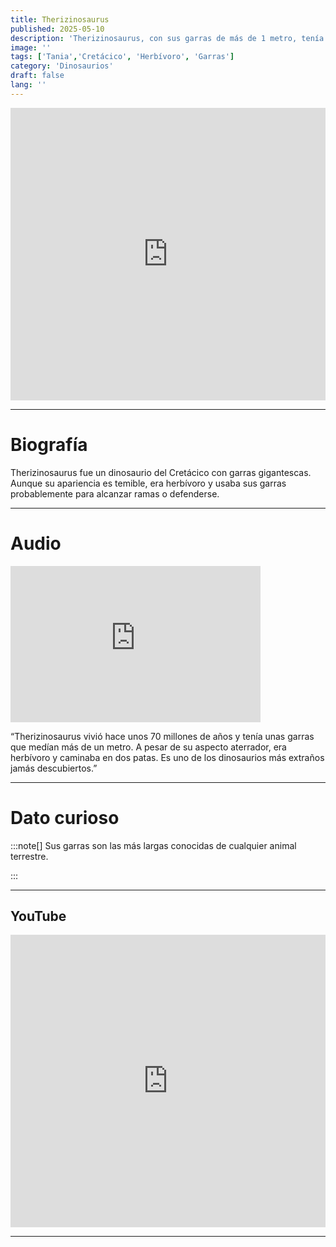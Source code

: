 ```yaml
---
title: Therizinosaurus
published: 2025-05-10
description: 'Therizinosaurus, con sus garras de más de 1 metro, tenía una dieta herbívora pese a su aspecto aterrador.'
image: ''
tags: ['Tania','Cretácico', 'Herbívoro', 'Garras']
category: 'Dinosaurios'
draft: false 
lang: ''
---
```

<iframe width="100%" height="468" src="https://drive.google.com/file/d/1SXYD4jb1UpuAJ-WZcry5gRvcWI-db88y/preview" frameborder="0" allowfullscreen></iframe>

---

# Biografía
Therizinosaurus fue un dinosaurio del Cretácico con garras gigantescas. Aunque su apariencia es temible, era herbívoro y usaba sus garras probablemente para alcanzar ramas o defenderse.

---
# Audio

<iframe width="400" height="250" src="https://drive.google.com/file/d/1giv7AmkYyjnR_9xenqf_oHcCxi0U7i2-/preview" frameborder="0" allowfullscreen></iframe>

“Therizinosaurus vivió hace unos 70 millones de años y tenía unas garras que medían más de un metro. A pesar de su aspecto aterrador, era herbívoro y caminaba en dos patas. Es uno de los dinosaurios más extraños jamás descubiertos.”

---

# Dato curioso
:::note[]
Sus garras son las más largas conocidas de cualquier animal terrestre.

:::

---
## YouTube

<iframe width="100%" height="468" src="https://www.youtube.com/embed/vAHaiakspiM?si=kSryEjHMV8pnKFur" title="YouTube video player" frameborder="0" allow="accelerometer; autoplay; clipboard-write; encrypted-media; gyroscope; picture-in-picture; web-share" allowfullscreen></iframe>

---
